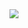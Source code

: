 
<img src="https://api.microlink.io?url=https%3A%2F%2Fwmsa.me&overlay.browser=dark&screenshot=true&meta=false&embed=screenshot.url">
